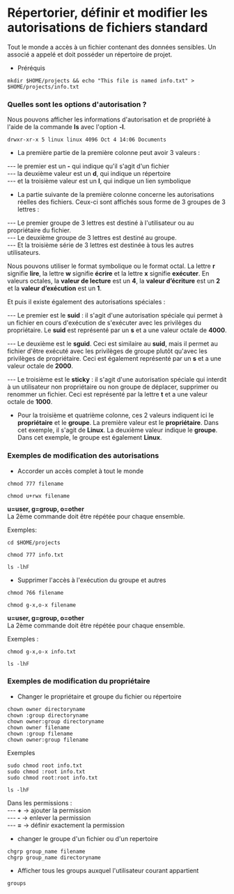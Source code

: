 # Répertorier, définir et modifier les autorisations de fichiers standard

Tout le monde a accès à un fichier contenant des données sensibles. Un associé a appelé et doit posséder un répertoire de projet.

- Préréquis

```
mkdir $HOME/projects && echo "This file is named info.txt" > $HOME/projects/info.txt
```

### Quelles sont les options d'autorisation ?

Nous pouvons afficher les informations d'autorisation et de propriété à l'aide de la commande **ls** avec l'option **-l**. 

```
drwxr-xr-x 5 linux linux 4096 Oct 4 14:06 Documents
```

- La première partie de la première colonne peut avoir 3 valeurs :

--- le premier est un **-** qui indique qu'il s'agit d'un fichier <br>
--- la deuxième valeur est un **d**, qui indique un répertoire <br>
--- et la troisième valeur est un **l**, qui indique un lien symbolique

- La partie suivante de la première colonne concerne les autorisations réelles des fichiers. Ceux-ci sont affichés sous forme de 3 groupes de 3 lettres :

--- Le premier groupe de 3 lettres est destiné à l'utilisateur ou au propriétaire du fichier. <br>
--- Le deuxième groupe de 3 lettres est destiné au groupe. <br>
--- Et la troisième série de 3 lettres est destinée à tous les autres utilisateurs.

Nous pouvons utiliser le format symbolique ou le format octal. La lettre **r** signifie **lire**, la lettre **w** signifie **écrire** et la lettre **x** signifie **exécuter**. En valeurs octales, la **valeur de lecture** est un **4**, la **valeur d’écriture** est un **2** et la **valeur d’exécution** est un **1**.

Et puis il existe également des autorisations spéciales :

--- Le premier est le **suid** : il s'agit d'une autorisation spéciale qui permet à un fichier en cours d'exécution de s'exécuter avec les privilèges du propriétaire. Le **suid** est représenté par un **s** et a une valeur octale de **4000**.

--- Le deuxième est le **sguid**. Ceci est similaire au **suid**, mais il permet au fichier d'être exécuté avec les privilèges de groupe plutôt qu'avec les privilèges de propriétaire. Ceci est également représenté par un **s** et a une valeur octale de **2000**.

--- Le troisième est le **sticky** : il s'agit d'une autorisation spéciale qui interdit à un utilisateur non propriétaire ou non groupe de déplacer, supprimer ou renommer un fichier. Ceci est représenté par la lettre **t** et a une valeur octale de **1000**.

- Pour la troisième et quatrième colonne, ces 2 valeurs indiquent ici le **propriétaire** et le **groupe**. La première valeur est le **propriétaire**. Dans cet exemple, il s'agit de **Linux**. La deuxième valeur indique le **groupe**. Dans cet exemple, le groupe est également **Linux**.

### Exemples de modification des autorisations

- Accorder un accès complet à tout le monde

```
chmod 777 filename
```

```
chmod u+rwx filename
```

**u=user, g=group, o=other** <br>
La 2ème commande doit être répétée pour chaque ensemble. <br>

Exemples: 

```
cd $HOME/projects
```

```
chmod 777 info.txt
```

```
ls -lhF
```

- Supprimer l'accès à l'exécution du groupe et autres

```
chmod 766 filename
```

```
chmod g-x,o-x filename
```

**u=user, g=group, o=other** <br>
La 2ème commande doit être répétée pour chaque ensemble.

Exemples :

```
chmod g-x,o-x info.txt
```

```
ls -lhF
```

### Exemples de modification du propriétaire

- Changer le propriétaire et groupe du fichier ou répertoire

```
chown owner directoryname
chown :group directoryname
chown owner:group directoryname
chown owner filename
chown :group filename
chown owner:group filename
```

Exemples

```
sudo chmod root info.txt
sudo chmod :root info.txt
sudo chmod root:root info.txt
```

```
ls -lhF
```

Dans les permissions : <br>
--- **+** -> ajouter la permission <br>
--- **-** -> enlever la permission <br>
--- **=** -> définir exactement la permission

- changer le groupe d'un fichier ou d'un repertoire

```
chgrp group_name filename
chgrp group_name directoryname
```

- Afficher tous les groups auxquel l'utilisateur courant appartient

```
groups
```